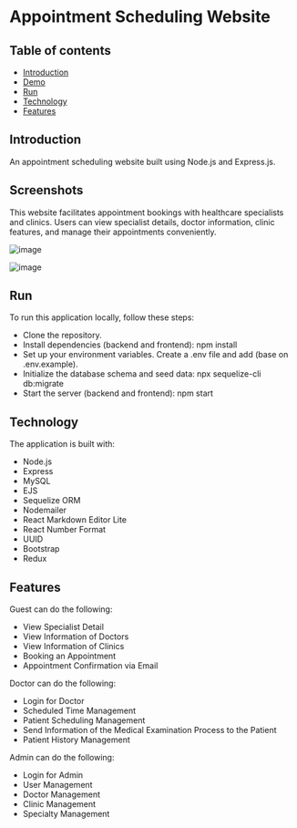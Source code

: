 # Appointment Scheduling Website

## Table of contents

- [Introduction](#introduction)
- [Demo](#screenshots)
- [Run](#run)
- [Technology](#technology)
- [Features](#features)


## Introduction

An appointment scheduling website built using Node.js and Express.js.

## Screenshots

This website facilitates appointment bookings with healthcare specialists and clinics. Users can view specialist details, doctor information, clinic features, and manage their appointments conveniently.

![image](https://github.com/nthanhnguyen/BookingAppointmentClinic/assets/110075152/dd3c1476-33d8-4e79-b3bf-ca00568bd575)

![image](https://github.com/nthanhnguyen/BookingAppointmentClinic/assets/110075152/b05e15e5-5a7e-4b43-9741-0870b25d4a15)



## Run

To run this application locally, follow these steps:

- Clone the repository.
- Install dependencies (backend and frontend): npm install
- Set up your environment variables. Create a .env file and add (base on .env.example).
- Initialize the database schema and seed data: npx sequelize-cli db:migrate
- Start the server (backend and frontend): npm start

## Technology

The application is built with:

- Node.js  
- Express 
- MySQL
- EJS
- Sequelize ORM
- Nodemailer
- React Markdown Editor Lite
- React Number Format
- UUID
- Bootstrap
- Redux

## Features

Guest can do the following:

- View Specialist Detail
- View Information of Doctors
- View Information of Clinics
- Booking an Appointment
- Appointment Confirmation via Email

Doctor can do the following:

- Login for Doctor
- Scheduled Time Management
- Patient Scheduling Management
- Send Information of the Medical Examination Process to the Patient
- Patient History Management

Admin can do the following:

- Login for Admin
- User Management
- Doctor Management
- Clinic Management
- Specialty Management


